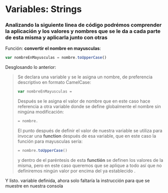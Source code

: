 # Variables: Strings

### Analizando la siguiente linea de código podrémos comprender la aplicación y los valores y nombres que se le da a cada parte de esta misma y aplicarla junto con otras 

Función: **convertir el nombre en mayusculas**:

```js 
var nombreEnMayusculas = nombre.toUpperCase()
```
Desglosando lo anterior:

>Se declara una variable y se le asigna un nombre, de preferencia descriptivo en formato CamelCase:
>```js 
>var nombreEnMayusculas =
>```
>Después se le asigna el valor de nombre que en este caso hace referencia a otra variable donde se define globalmente el nombre sin ningúna modificación:
>```js 
>= nombre. 
>```
>El punto después de definir el valor de nuestra variable se utiliza para invocar una **function** después de esa variable, que en este caso la función para mayusculas sería:
>```js 
>= nombre.toUpperCase()
>```
>y dentro de el paréntesis de esta **functión** se definen los valores de la misma, pero en este caso queremos que se aplique a todo así que no definiremos ningún valor por encima del ya establecido .

Y listo. variable definida, ahora solo faltaría la instrucción para que se muestre en nuestra consola

